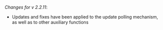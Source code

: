 _Changes for v 2.2.11_:
- Updates and fixes have been applied to the update polling mechanism, as well as to other auxiliary functions
